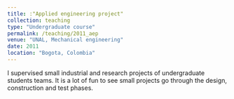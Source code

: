 ```yaml
---
title: :"Applied engineering project"
collection: teaching
type: "Undergraduate course"
permalink: /teaching/2011_aep
venue: "UNAL, Mechanical engineering"
date: 2011
location: "Bogota, Colombia"
---
```

I supervised small industrial and research projects of undergraduate students teams. It is a lot of fun to see small projects go through the design, construction and test phases.
